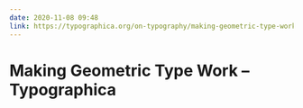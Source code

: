 ```yaml
---
date: 2020-11-08 09:48
link: https://typographica.org/on-typography/making-geometric-type-work/
---
```


# Making Geometric Type Work – Typographica 